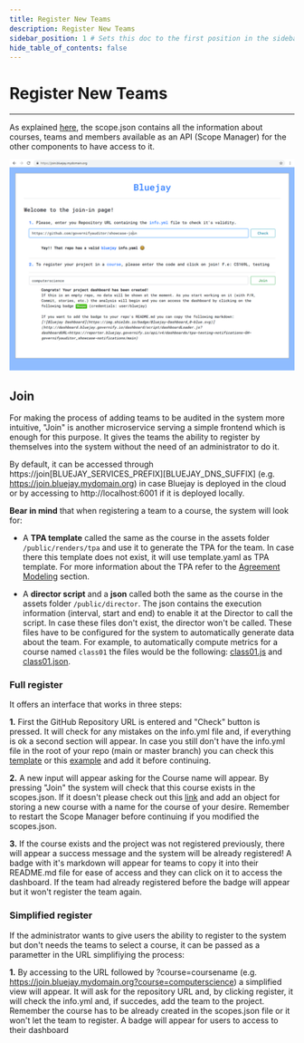 ```yaml
---
title: Register New Teams
description: Register New Teams
sidebar_position: 1 # Sets this doc to the first position in the sidebar
hide_table_of_contents: false
---
```


# Register New Teams

---


As explained [here](http://localhost:3000/customization/configuration#scope-file), the scope.json contains all the information about courses, teams and members available as an API (Scope Manager) for the other components to have access to it.

![Successful Join](/img/guides/register-new-teams/success.PNG)


## Join

For making the process of adding teams to be audited in the system more intuitive, "Join" is another microservice serving a simple frontend which is enough for this purpose. It gives the teams the ability to register by themselves into the system without the need of an administrator to do it.

By default, it can be accessed through https://join[BLUEJAY_SERVICES_PREFIX][BLUEJAY_DNS_SUFFIX] (e.g. https://join.bluejay.mydomain.org) in case Bluejay is deployed in the cloud or by accessing to http://localhost:6001 if it is deployed locally.

**Bear in mind** that when registering a team to a course, the system will look for:

- A **TPA template** called the same as the course in the assets folder `/public/renders/tpa` and use it to generate the TPA for the team. In case there this template does not exist, it will use template.yaml as TPA template. For more information about the TPA refer to the <a href="/customization/agreement_modeling">Agreement Modeling</a> section.

- A **director script** and a **json** called both the same as the course in the assets folder `/public/director`. The json contains the execution information (interval, start and end) to enable it at the Director to call the script. In case these files don't exist, the director won't be called. These files have to be configured for the system to automatically generate data about the team. For example, to automatically compute metrics for a course named `class01` the files would be the following: [class01.js](https://github.com/governify/bluejay-infrastructure/blob/main/assets/public/director/class01.js) and [class01.json](https://github.com/governify/bluejay-infrastructure/blob/main/assets/public/director/class01.json).


### Full register

It offers an interface that works in three steps:

**1.** First the GitHub Repository URL is entered and "Check" button is pressed. It will check for any mistakes on the info.yml file and, if everything is ok a second section will appear. In case you still don't have the info.yml file in the root of your repo (main or master branch) you can check this [template](https://github.com/governify/audited-project-template/blob/main/info.yml) or this [example](https://github.com/governifyauditor/goldenflow-showcase-project/blob/main/info.yml) and add it before continuing.

**2.** A new input will appear asking for the Course name will appear. By pressing "Join" the system will check that this course exists in the scopes.json. If it doesn't please check out this <a href="/quickstart/auditing-agile-2.0#scope.json">link</a> and add an object for storing a new course with a name for the course of your desire. Remember to restart the Scope Manager before continuing if you modified the scopes.json.

**3.** If the course exists and the project was not registered previously, there will appear a success message and the system will be already registered! A badge with it's markdown will appear for teams to copy it into their README.md file for ease of access and they can click on it to access the dashboard. If the team had already registered before the badge will appear but it won't register the team again.

### Simplified register

If the administrator wants to give users the ability to register to the system but don't needs the teams to select a course, it can be passed as a parametter in the URL simplifiying the process:

**1.** By accessing to the URL followed by ?course=coursename (e.g. https://join.bluejay.mydomain.org?course=computerscience) a simplified view will appear. It will ask for the repository URL and, by clicking register, it will check the info.yml and, if succedes, add the team to the project. Remember the course has to be already created in the scopes.json file or it won't let the team to register. A badge will appear for users to access to their dashboard 